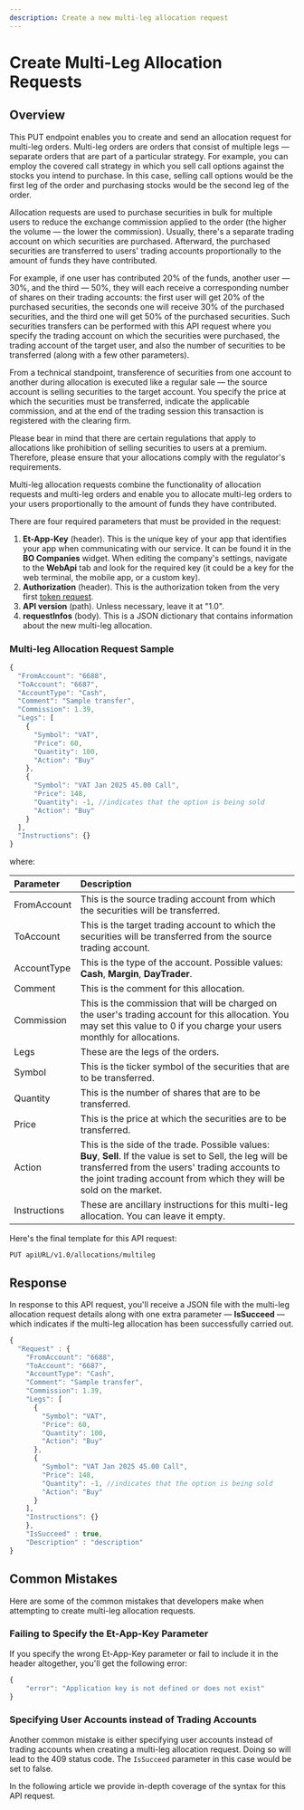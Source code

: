 ```yaml
---
description: Create a new multi-leg allocation request
---
```


# Create Multi-Leg Allocation Requests

## Overview

This PUT endpoint enables you to create and send an allocation request for multi-leg orders. Multi-leg orders are orders that consist of multiple legs — separate orders that are part of a particular strategy. For example, you can employ the covered call strategy in which you sell call options against the stocks you intend to purchase. In this case, selling call options would be the first leg of the order and purchasing stocks would be the second leg of the order.

Allocation requests are used to purchase securities in bulk for multiple users to reduce the exchange commission applied to the order \(the higher the volume — the lower the commission\). Usually, there's a separate trading account on which securities are purchased. Afterward, the purchased securities are transferred to users' trading accounts proportionally to the amount of funds they have contributed.

For example, if one user has contributed 20% of the funds, another user — 30%, and the third — 50%, they will each receive a corresponding number of shares on their trading accounts: the first user will get 20% of the purchased securities, the seconds one will receive 30% of the purchased securities, and the third one will get 50% of the purchased securities. Such securities transfers can be performed with this API request where you specify the trading account on which the securities were purchased, the trading account of the target user, and also the number of securities to be transferred \(along with a few other parameters\).

From a technical standpoint, transference of securities from one account to another during allocation is executed like a regular sale — the source account is selling securities to the target account. You specify the price at which the securities must be transferred, indicate the applicable commission, and at the end of the trading session this transaction is registered with the clearing firm.

Please bear in mind that there are certain regulations that apply to allocations like prohibition of selling securities to users at a premium. Therefore, please ensure that your allocations comply with the regulator's requirements.

Multi-leg allocation requests combine the functionality of allocation requests and multi-leg orders and enable you to allocate multi-leg orders to your users proportionally to the amount of funds they have contributed.

There are four required parameters that must be provided in the request:

1. **Et-App-Key** \(header\). This is the unique key of your app that identifies your app when communicating with our service. It can be found it in the **BO Companies** widget. When editing the company's settings, navigate to the **WebApi** tab and look for the required key \(it could be a key for the web terminal, the mobile app, or a custom key\).
2. **Authorization** \(header\). This is the authorization token from the very first [token request](../../authentication/).
3. **API version** \(path\). Unless necessary, leave it at "1.0".
4. **requestInfos** \(body\). This is a JSON dictionary that contains information about the new multi-leg allocation.

### Multi-leg Allocation Request Sample

```javascript
{
  "FromAccount": "6688",
  "ToAccount": "6687",
  "AccountType": "Cash",
  "Comment": "Sample transfer",
  "Commission": 1.39,
  "Legs": [
    {
      "Symbol": "VAT",
      "Price": 60,
      "Quantity": 100,
      "Action": "Buy"
    },
    {
      "Symbol": "VAT Jan 2025 45.00 Call",
      "Price": 148,
      "Quantity": -1, //indicates that the option is being sold
      "Action": "Buy"
    }
  ],
  "Instructions": {}
}
```

where:

| Parameter | Description |
| :--- | :--- |
| FromAccount | This is the source trading account from which the securities will be transferred. |
| ToAccount | This is the target trading account to which the securities will be transferred from the source trading account. |
| AccountType | This is the type of the account. Possible values: **Cash**, **Margin**, **DayTrader**. |
| Comment | This is the comment for this allocation. |
| Commission | This is the commission that will be charged on the user's trading account for this allocation. You may set this value to 0 if you charge your users monthly for allocations. |
| Legs | These are the legs of the orders. |
| Symbol | This is the ticker symbol of the securities that are to be transferred. |
| Quantity | This is the number of shares that are to be transferred. |
| Price | This is the price at which the securities are to be transferred. |
| Action | This is the side of the trade. Possible values: **Buy**, **Sell**. If the value is set to Sell, the leg will be transferred from the users' trading accounts to the joint trading account from which they will be sold on the market. |
| Instructions | These are ancillary instructions for this multi-leg allocation. You can leave it empty. |

Here's the final template for this API request:

```text
PUT apiURL/v1.0/allocations/multileg
```

## Response

In response to this API request, you'll receive a JSON file with the multi-leg allocation request details along with one extra parameter — **IsSucceed** — which indicates if the multi-leg allocation has been successfully carried out.

```javascript
{
  "Request" : {
    "FromAccount": "6688",
    "ToAccount": "6687",
    "AccountType": "Cash",
    "Comment": "Sample transfer",
    "Commission": 1.39,
    "Legs": [
      {
        "Symbol": "VAT",
        "Price": 60,
        "Quantity": 100,
        "Action": "Buy"
      },
      {
        "Symbol": "VAT Jan 2025 45.00 Call",
        "Price": 148,
        "Quantity": -1, //indicates that the option is being sold
        "Action": "Buy"
      }
    ],
    "Instructions": {}
    },
    "IsSucceed" : true,
    "Description" : "description"
}
```

## Common Mistakes

Here are some of the common mistakes that developers make when attempting to create multi-leg allocation requests.

### Failing to Specify the Et-App-Key Parameter

If you specify the wrong Et-App-Key parameter or fail to include it in the header altogether, you'll get the following error:

```javascript
{
    "error": "Application key is not defined or does not exist"
}
```

### Specifying User Accounts instead of Trading Accounts

Another common mistake is either specifying user accounts instead of trading accounts when creating a multi-leg allocation request. Doing so will lead to the 409 status code. The `IsSucceed` parameter in this case would be set to false.

In the following article we provide in-depth coverage of the syntax for this API request.

